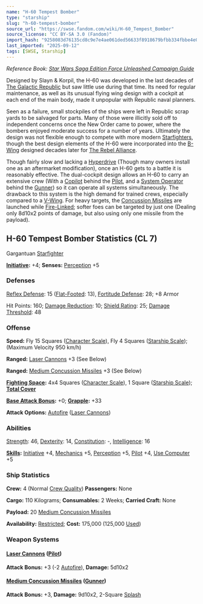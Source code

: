 ```yaml
---
name: "H-60 Tempest Bomber"
type: "starship"
slug: "h-60-tempest-bomber"
source_url: "https://swse.fandom.com/wiki/H-60_Tempest_Bomber"
source_license: "CC BY-SA 3.0 (Fandom)"
import_hash: "9258083d76135cd8c9e7e4ae061ded56633f8918679bfbb334fbbe4e07e03e36"
last_imported: "2025-09-12"
tags: [SWSE, Starship]
---
```

*Reference Book: [Star Wars Saga Edition Force Unleashed Campaign Guide](https://swse.fandom.com/wiki/Star_Wars_Saga_Edition_Force_Unleashed_Campaign_Guide)*

Designed by Slayn & Korpil, the H-60 was developed in the last decades of [The Galactic Republic](https://swse.fandom.com/wiki/The_Galactic_Republic) but saw little use during that time. Its need for regular maintenance, as well as its unusual flying wing design with a cockpit at each end of the main body, made it unpopular with Republic naval planners.

Seen as a failure, small stockpiles of the ships were left in Republic scrap yards to be salvaged for parts. Many of those were illicitly sold off to independent concerns once the New Order came to power, where the bombers enjoyed moderate success for a number of years. Ultimately the design was not flexible enough to compete with more modern [Starfighters](https://swse.fandom.com/wiki/Starfighters), though the best design elements of the H-60 were incorporated into the [B-Wing](https://swse.fandom.com/wiki/B-Wing) designed decades later for [The Rebel Alliance](https://swse.fandom.com/wiki/The_Rebel_Alliance).

Though fairly slow and lacking a [Hyperdrive](https://swse.fandom.com/wiki/Hyperdrive) (Though many owners install one as an aftermarket modification), once an H-60 gets to a battle it is reasonably effective. The dual-cockpit design allows an H-60 to carry an extensive crew (With a [Copilot](https://swse.fandom.com/wiki/Copilot) behind the [Pilot](https://swse.fandom.com/wiki/Pilot_(Vehicle_Combat)), and a [System Operator](https://swse.fandom.com/wiki/System_Operator) behind the [Gunner](https://swse.fandom.com/wiki/Gunner)) so it can operate all systems simultaneously. The drawback to this system is the high demand for trained crews, especially compared to a [V-Wing](https://swse.fandom.com/wiki/V-Wing). For heavy targets, the [Concussion Missiles](https://swse.fandom.com/wiki/Concussion_Missiles) are launched while [Fire-Linked](https://swse.fandom.com/wiki/Fire-Linked); softer foes can be targeted by just one (Dealing only 8d10x2 points of damage, but also using only one missile from the payload).
## H-60 Tempest Bomber Statistics (CL 7)
Gargantuan [Starfighter](https://swse.fandom.com/wiki/Starfighter)

**[Initiative](https://swse.fandom.com/wiki/Initiative):** +4; **Senses:** [Perception](https://swse.fandom.com/wiki/Perception) +5
### Defenses
[Reflex Defense](https://swse.fandom.com/wiki/Reflex_Defense_(Vehicles)): 15 ([Flat-Footed](https://swse.fandom.com/wiki/Flat-Footed): 13), [Fortitude Defense](https://swse.fandom.com/wiki/Fortitude_Defense_(Vehicles)): 28; +8 Armor

Hit Points: 160; [Damage Reduction](https://swse.fandom.com/wiki/Damage_Reduction): 10; [Shield Rating](https://swse.fandom.com/wiki/Shield_Rating): 25; [Damage Threshold](https://swse.fandom.com/wiki/Damage_Threshold_(Vehicles)): 48
### Offense
**Speed:** Fly 15 Squares ([Character Scale](https://swse.fandom.com/wiki/Character_Scale)), Fly 4 Squares ([Starship Scale](https://swse.fandom.com/wiki/Starship_Scale)); (Maximum Velocity 950 km/h)

**Ranged:** [Laser Cannons](https://swse.fandom.com/wiki/Laser_Cannons) +3 (See Below)

**Ranged:** [Medium Concussion Missiles](https://swse.fandom.com/wiki/Medium_Concussion_Missiles) +3 (See Below)

**[Fighting Space](https://swse.fandom.com/wiki/Fighting_Space):** 4x4 Squares ([Character Scale](https://swse.fandom.com/wiki/Character_Scale)), 1 Square ([Starship Scale](https://swse.fandom.com/wiki/Starship_Scale)); **[Total Cover](https://swse.fandom.com/wiki/Total_Cover)**

**[Base Attack Bonus](https://swse.fandom.com/wiki/Base_Attack_Bonus):** +0; **[Grapple](https://swse.fandom.com/wiki/Grapple):** +33

**Attack Options:** [Autofire](https://swse.fandom.com/wiki/Autofire_(Vehicle_Combat)) ([Laser Cannons](https://swse.fandom.com/wiki/Laser_Cannons))
### Abilities
[Strength](https://swse.fandom.com/wiki/Strength): 46, [Dexterity](https://swse.fandom.com/wiki/Dexterity): 14, [Constitution](https://swse.fandom.com/wiki/Constitution): -, [Intelligence](https://swse.fandom.com/wiki/Intelligence): 16

**[Skills](https://swse.fandom.com/wiki/Skills):** [Initiative](https://swse.fandom.com/wiki/Initiative) +4, [Mechanics](https://swse.fandom.com/wiki/Mechanics) +5, [Perception](https://swse.fandom.com/wiki/Perception) +5, [Pilot](https://swse.fandom.com/wiki/Pilot) +4, [Use Computer](https://swse.fandom.com/wiki/Use_Computer) +5
### Ship Statistics
**Crew:** 4 (Normal [Crew Quality](https://swse.fandom.com/wiki/Crew_Quality)) **Passengers:** None

**Cargo:** 110 Kilograms; **Consumables:** 2 Weeks; **Carried Craft:** None

**Payload:** 20 [Medium Concussion Missiles](https://swse.fandom.com/wiki/Medium_Concussion_Missiles)

**Availability:** [Restricted](https://swse.fandom.com/wiki/Restricted); **Cost:** 175,000 (125,000 [Used](https://swse.fandom.com/wiki/Used))
### Weapon Systems
#### **[Laser Cannons](https://swse.fandom.com/wiki/Laser_Cannons) ([Pilot](https://swse.fandom.com/wiki/Pilot_(Vehicle_Combat)))**
**Attack Bonus:** +3 (-2 [Autofire](https://swse.fandom.com/wiki/Autofire_(Vehicle_Combat))), **Damage:** 5d10x2
#### **[Medium Concussion Missiles](https://swse.fandom.com/wiki/Medium_Concussion_Missiles) ([Gunner](https://swse.fandom.com/wiki/Gunner))**
**Attack Bonus:** +3, **Damage:** 9d10x2, 2-Square [Splash](https://swse.fandom.com/wiki/Splash)
